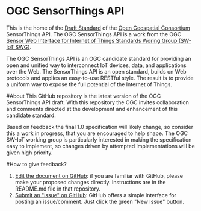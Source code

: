 # OGC SensorThings API

This is the home of the [Draft Standard](http://ogc-iot.github.io/ogc-iot-api/) of the [Open Geospatial Consortium](www.opengeospatial.org/) SensorThings API. The OGC SensorThings API is a work from the OGC [Sensor Web Interface for Internet of Things Standards Woring Group (SW-IoT SWG)](http://www.opengeospatial.org/projects/groups/sweiotswg).
 
The OGC SensorThings API is an OGC candidate standard for providing an open and unified way to interconnect IoT devices, data, and applications over the Web. The SensorThings API is an open standard, builds on Web protocols and applies an easy-to-use RESTful style. The result is to provide a uniform way to expose the full potential of the Internet of Things.

#About
This GitHub repository is the latest version of the OGC SensorThings API draft. With this repository the OGC invites collaboration and comments directed at the development and enhancement of this candidate standard.

Based on feedback the final 1.0 specification will likely change, so consider this a work in progress, that you are encouraged to help shape. The OGC SW-IoT working group is particularly interested in making the specification easy to implement, so changes driven by attempted implementations will be given high priority.

#How to give feedback?
1. [Edit the document on GitHub](https://github.com/OGC-IoT/ogc-iot-api/): if you are familiar with GitHub, please make your proposed changes directly. Instructions are in the README.md file in that repository.
2. [Submit an "issue" on GitHub](https://github.com/OGC-IoT/ogc-iot-api/issues): GitHub offers a simple interface for posting an issue/comment. Just click the green "New Issue" button.
